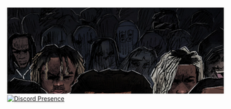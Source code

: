 ![Profile Banner](banner.png)
[![Discord Presence](https://lanyard.cnrad.dev/api/696774823661011014?bg=#0e0d0f&idleMessage=:fuck%20off%20I%20ain't%20doing%20anything)](https://discord.com/users/696774823661011014)
